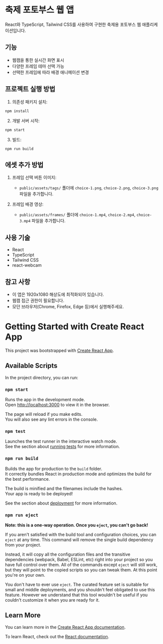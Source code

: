 # 축제 포토부스 웹 앱

React와 TypeScript, Tailwind CSS를 사용하여 구현한 축제용 포토부스 웹 애플리케이션입니다.

## 기능

- 웹캠을 통한 실시간 화면 표시
- 다양한 프레임 테마 선택 가능
- 선택한 프레임에 따라 배경 애니메이션 변경

## 프로젝트 실행 방법

1. 의존성 패키지 설치:
```
npm install
```

2. 개발 서버 시작:
```
npm start
```

3. 빌드:
```
npm run build
```

## 에셋 추가 방법

1. 프레임 선택 버튼 이미지:
   - `public/assets/tags/` 폴더에 `choice-1.png`, `choice-2.png`, `choice-3.png` 파일을 추가합니다.

2. 프레임 배경 영상:
   - `public/assets/frames/` 폴더에 `choice-1.mp4`, `choice-2.mp4`, `choice-3.mp4` 파일을 추가합니다.

## 사용 기술

- React
- TypeScript
- Tailwind CSS
- react-webcam

## 참고 사항

- 이 앱은 1920x1080 해상도에 최적화되어 있습니다.
- 웹캠 접근 권한이 필요합니다.
- 모던 브라우저(Chrome, Firefox, Edge 등)에서 실행해주세요.

# Getting Started with Create React App

This project was bootstrapped with [Create React App](https://github.com/facebook/create-react-app).

## Available Scripts

In the project directory, you can run:

### `npm start`

Runs the app in the development mode.\
Open [http://localhost:3000](http://localhost:3000) to view it in the browser.

The page will reload if you make edits.\
You will also see any lint errors in the console.

### `npm test`

Launches the test runner in the interactive watch mode.\
See the section about [running tests](https://facebook.github.io/create-react-app/docs/running-tests) for more information.

### `npm run build`

Builds the app for production to the `build` folder.\
It correctly bundles React in production mode and optimizes the build for the best performance.

The build is minified and the filenames include the hashes.\
Your app is ready to be deployed!

See the section about [deployment](https://facebook.github.io/create-react-app/docs/deployment) for more information.

### `npm run eject`

**Note: this is a one-way operation. Once you `eject`, you can't go back!**

If you aren't satisfied with the build tool and configuration choices, you can `eject` at any time. This command will remove the single build dependency from your project.

Instead, it will copy all the configuration files and the transitive dependencies (webpack, Babel, ESLint, etc) right into your project so you have full control over them. All of the commands except `eject` will still work, but they will point to the copied scripts so you can tweak them. At this point you're on your own.

You don't have to ever use `eject`. The curated feature set is suitable for small and middle deployments, and you shouldn't feel obligated to use this feature. However we understand that this tool wouldn't be useful if you couldn't customize it when you are ready for it.

## Learn More

You can learn more in the [Create React App documentation](https://facebook.github.io/create-react-app/docs/getting-started).

To learn React, check out the [React documentation](https://reactjs.org/).
